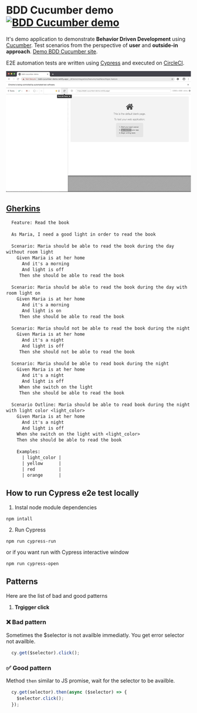 # BDD Cucumber demo [![BDD Cucumber demo](https://circleci.com/gh/anilkk/bdd-cucumber-demo.svg?style=svg)](https://circleci.com/gh/anilkk/bdd-cucumber-demo/tree/master.svg?style=svg)

It's demo application to demonstrate **Behavior Driven Development** using [Cucumber](https://cucumber.io/). Test scenarios from the perspective of **user** and **outside-in approach**. [Demo BDD Cucumber site](https://bdd-cucumber-demo.netlify.app/).

E2E automation tests are written using [Cypress](https://www.cypress.io/) and executed on [CircleCI](https://circleci.com/).

![Cypress execution](./src/img/cypress-execution-demo.gif)

## [Gherkins](https://cucumber.io/docs/gherkin/)

```gherkin
  Feature: Read the book
  
  As Maria, I need a good light in order to read the book
  
  Scenario: Maria should be able to read the book during the day without room light
    Given Maria is at her home
      And it's a morning
      And light is off
     Then she should be able to read the book
  
  Scenario: Maria should be able to read the book during the day with room light on
    Given Maria is at her home
      And it's a morning
      And light is on
     Then she should be able to read the book
  
  Scenario: Maria should not be able to read the book during the night
    Given Maria is at her home
      And it's a night
      And light is off
     Then she should not be able to read the book
  
  Scenario: Maria should be able to read book during the night
    Given Maria is at her home
      And it's a night
      And light is off
     When she switch on the light
     Then she should be able to read the book

  Scenario Outline: Maria should be able to read book during the night with light color <light_color>
    Given Maria is at her home
      And it's a night
      And light is off
    When she switch on the light with <light_color>
    Then she should be able to read the book

    Examples: 
      | light_color | 
      | yellow      | 
      | red         | 
      | orange      | 
```

## How to run Cypress e2e test locally

1. Instal node module dependencies 
```shell
npm intall
```

2. Run Cypress

```shell
npm run cypress-run
```

or if you want run with Cypress interactive window

```shell
npm run cypress-open
```


## Patterns 
Here are the list of bad and good patterns 

1. **Trgigger click**

### ❌ Bad pattern
Sometimes the $selector is not availble immediatly. You get error selector not availble. 
```js 
  cy.get($selector).click();
```

### ✅ Good pattern
Method `then` similar to JS promise, wait for the selector to be availble. 
```js 
  cy.get(selector).then(async ($selector) => {
    $selector.click();
  });
```